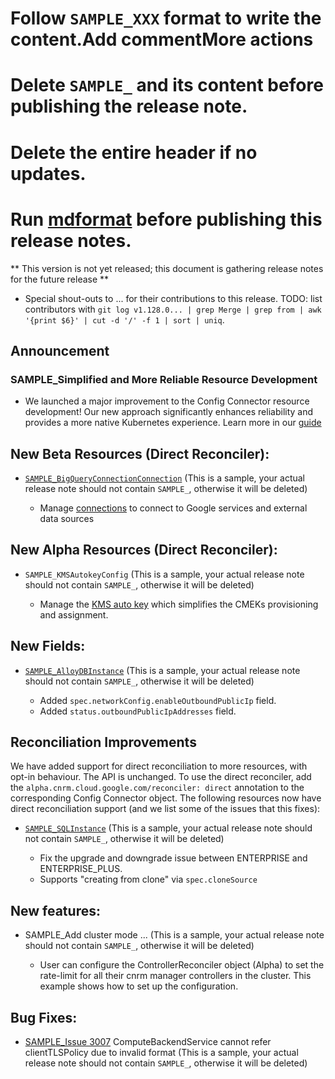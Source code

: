 # Follow `SAMPLE_XXX` format to write the content.Add commentMore actions

# Delete `SAMPLE_` and its content before publishing the release note.

# Delete the entire header if no updates.

# Run [mdformat](go/mdformat) before publishing this release notes.  

** This version is not yet released; this document is gathering release notes
for the future release **

*   Special shout-outs to ... for their contributions to this release. TODO:
    list contributors with `git log v1.128.0... | grep Merge | grep from | awk
    '{print $6}' | cut -d '/' -f 1 | sort | uniq`.

## Announcement

### SAMPLE_Simplified and More Reliable Resource Development

*   We launched a major improvement to the Config Connector resource
    development! Our new approach significantly enhances reliability and
    provides a more native Kubernetes experience. Learn more in our
    [guide](https://github.com/GoogleCloudPlatform/k8s-config-connector/tree/master/docs/develop-resources)

## New Beta Resources (Direct Reconciler):

*   [`SAMPLE_BigQueryConnectionConnection`](https://cloud.google.com/config-connector/docs/reference/resource-docs/bigqueryconnection/bigqueryconnectionconnection)
    (This is a sample, your actual release note should not contain `SAMPLE_`,
    otherwise it will be deleted)

    *   Manage
        [connections](https://cloud.google.com/bigquery/docs/working-with-connections)
        to connect to Google services and external data sources

## New Alpha Resources (Direct Reconciler):

*   `SAMPLE_KMSAutokeyConfig` (This is a sample, your actual release note should
    not contain `SAMPLE_`, otherwise it will be deleted)

    *   Manage the
        [KMS auto key](https://cloud.google.com/kms/docs/autokey-overview) which
        simplifies the CMEKs provisioning and assignment.

## New Fields:

*   [`SAMPLE_AlloyDBInstance`](https://cloud.google.com/config-connector/docs/reference/resource-docs/alloydb/alloydbinstance)
    (This is a sample, your actual release note should not contain `SAMPLE_`,
    otherwise it will be deleted)

    *   Added `spec.networkConfig.enableOutboundPublicIp` field.
    *   Added `status.outboundPublicIpAddresses` field.

## Reconciliation Improvements

We have added support for direct reconciliation to more resources, with opt-in
behaviour. The API is unchanged. To use the direct reconciler, add the
`alpha.cnrm.cloud.google.com/reconciler: direct` annotation to the corresponding
Config Connector object. The following resources now have direct reconciliation
support (and we list some of the issues that this fixes):

*   [`SAMPLE_SQLInstance`](https://github.com/GoogleCloudPlatform/k8s-config-connector/tree/master/pkg/test/resourcefixture/testdata/basic/sql/v1beta1/sqlinstance)
    (This is a sample, your actual release note should not contain `SAMPLE_`,
    otherwise it will be deleted)

    *   Fix the upgrade and downgrade issue between ENTERPRISE and
        ENTERPRISE_PLUS.
    *   Supports "creating from clone" via `spec.cloneSource`

## New features:

*   SAMPLE_Add cluster mode ... (This is a sample, your actual release note
    should not contain `SAMPLE_`, otherwise it will be deleted)

    *   User can configure the ControllerReconciler object (Alpha) to set the
        rate-limit for all their cnrm manager controllers in the cluster. This
        example shows how to set up the configuration.

## Bug Fixes:

*   [SAMPLE_Issue 3007](https://github.com/GoogleCloudPlatform/k8s-config-connector/pull/3007)
    ComputeBackendService cannot refer clientTLSPolicy due to invalid format
    (This is a sample, your actual release note should not contain `SAMPLE_`,
    otherwise it will be deleted)
